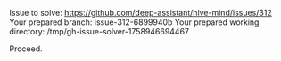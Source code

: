 Issue to solve: https://github.com/deep-assistant/hive-mind/issues/312
Your prepared branch: issue-312-6899940b
Your prepared working directory: /tmp/gh-issue-solver-1758946694467

Proceed.